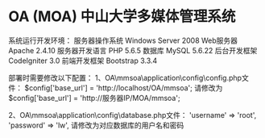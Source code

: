 # OA (MOA)  中山大学多媒体管理系统


系统运行开发环境：
服务器操作系统	Windows Server 2008
Web服务器	    Apache 2.4.10
服务器开发语言  PHP 5.6.5
数据库	        MySQL 5.6.22
后台开发框架	CodeIgniter 3.0
前端开发框架	Bootstrap 3.3.4


部署时需要修改以下配置：
1、OA\mmsoa\application\config\config.php文件：
    $config['base_url'] = 'http://localhost/OA/mmsoa';
    请修改为
    $config['base_url'] = 'http://服务器IP/MOA/mmsoa';

2、OA\mmsoa\application\config\database.php文件：
	'username' => 'root',
	'password' => 'lw',
    请修改为对应数据库的用户名和密码

